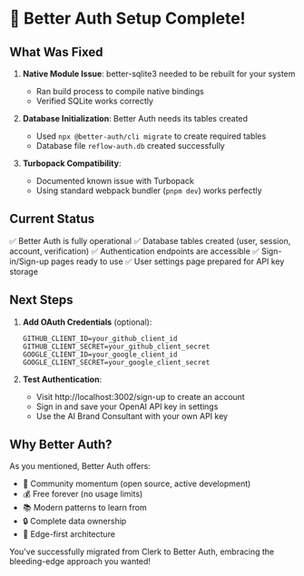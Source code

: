 # 🎉 Better Auth Setup Complete!

## What Was Fixed

1. **Native Module Issue**: better-sqlite3 needed to be rebuilt for your system
   - Ran build process to compile native bindings
   - Verified SQLite works correctly

2. **Database Initialization**: Better Auth needs its tables created
   - Used `npx @better-auth/cli migrate` to create required tables
   - Database file `reflow-auth.db` created successfully

3. **Turbopack Compatibility**: 
   - Documented known issue with Turbopack
   - Using standard webpack bundler (`pnpm dev`) works perfectly

## Current Status

✅ Better Auth is fully operational
✅ Database tables created (user, session, account, verification)
✅ Authentication endpoints are accessible
✅ Sign-in/Sign-up pages ready to use
✅ User settings page prepared for API key storage

## Next Steps

1. **Add OAuth Credentials** (optional):
   ```env
   GITHUB_CLIENT_ID=your_github_client_id
   GITHUB_CLIENT_SECRET=your_github_client_secret
   GOOGLE_CLIENT_ID=your_google_client_id
   GOOGLE_CLIENT_SECRET=your_google_client_secret
   ```

2. **Test Authentication**:
   - Visit http://localhost:3002/sign-up to create an account
   - Sign in and save your OpenAI API key in settings
   - Use the AI Brand Consultant with your own API key

## Why Better Auth?

As you mentioned, Better Auth offers:
- 🚀 Community momentum (open source, active development)
- 💰 Free forever (no usage limits)
- 📚 Modern patterns to learn from
- 🔒 Complete data ownership
- 🎯 Edge-first architecture

You've successfully migrated from Clerk to Better Auth, embracing the bleeding-edge approach you wanted!
